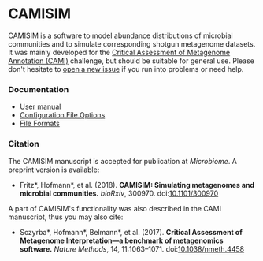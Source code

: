 # CAMISIM

CAMISIM is a software to model abundance distributions of microbial communities and to simulate corresponding shotgun metagenome datasets.
It was mainly developed for the [Critical Assessment of Metagenome Annotation (CAMI)](http://microbiome-cosi.org/cami) challenge, but should be suitable for general use. Please don't hesitate to [open a new issue](https://github.com/CAMI-challenge/CAMISIM/issues) if you run into problems or need help.

### Documentation 
* [User manual](https://github.com/CAMI-challenge/CAMISIM/wiki/User-manual)
* [Configuration File Options](https://github.com/CAMI-challenge/CAMISIM/wiki/Configuration-File-Options)
* [File Formats](https://github.com/CAMI-challenge/CAMISIM/wiki/File-Formats)

### Citation

The CAMISIM manuscript is accepted for publication at *Microbiome*. A preprint version is available:
* Fritz*, Hofmann*, et al. (2018). **CAMISIM: Simulating metagenomes and microbial communities.** *bioRxiv*, 300970. doi:[10.1101/300970](https://doi.org/10.1101/300970)

A part of CAMISIM's functionality was also described in the CAMI manuscript, thus you may also cite:
* Sczyrba*, Hofmann*, Belmann*, et al. (2017). **Critical Assessment of Metagenome Interpretation—a benchmark of metagenomics software.** *Nature Methods*, 14, 11:1063–1071. doi:[10.1038/nmeth.4458](https://doi.org/10.1038/nmeth.4458)
